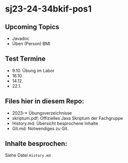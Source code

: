 # sj23-24-34bkif-pos1

## Upcoming Topics

-   Javadoc
-   Üben (Person) BMI

## Test Termine

-   9.10. Übung im Labor
-   16.10.
-   14.12.
-   22.1.

## Files hier in diesem Repo:

-   2023-\* Übungsverzeichnisse
-   skriptum.pdf: Offizielles Java Skriptum der Fachgruppe
-   History.md: Übersicht besprochene Inhalte
-   Git.md: Notwendiges zu Git.

## Inhalte besprochen:

Siehe Datei `History.md`
